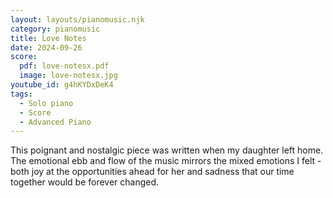 ```yaml
---
layout: layouts/pianomusic.njk
category: pianomusic
title: Love Notes
date: 2024-09-26
score:
  pdf: love-notesx.pdf
  image: love-notesx.jpg
youtube_id: g4hKYDxDeK4
tags:
  - Solo piano
  - Score
  - Advanced Piano
---
```


This poignant and nostalgic piece was written when my daughter left home. The emotional ebb and flow of the music mirrors the mixed emotions I felt - both joy at the opportunities ahead for her and sadness that our time together would be forever changed. 